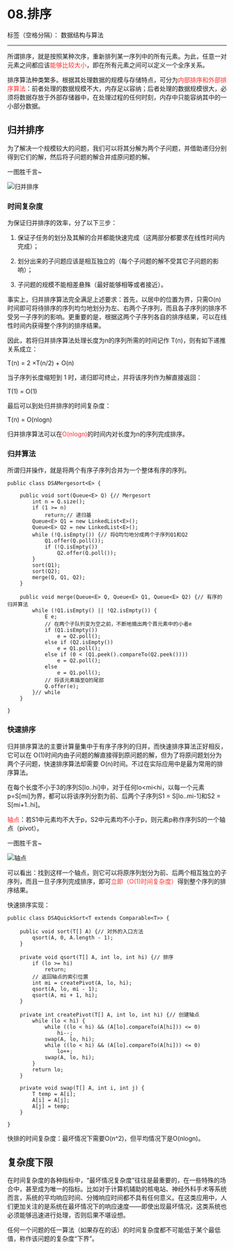 ﻿# 08.排序

标签（空格分隔）： 数据结构与算法

---

所谓排序，就是按照某种次序，重新排列某一序列中的所有元素。为此，任意一对元素之间都应该<font color="FF2D2D">能够比较大小</font>，即在所有元素之间可以定义一个全序关系。

排序算法种类繁多。根据其处理数据的规模与存储特点，可分为<font color="FF2D2D">内部排序和外部排序算法</font>：前者处理的数据规模不大，内存足以容纳；后者处理的数据规模很大，必须将数据存放于外部存储器中，在处理过程的任何时刻，内存中只能容纳其中的一小部分数据。

## 归并排序

为了解决一个规模较大的问题，我们可以将其分解为两个子问题，并借助递归分别得到它们的解，然后将子问题的解合并成原问题的解。

一图胜千言~

![归并排序][1]

### 时间复杂度

为保证归并排序的效率，分了以下三步：

 1. 保证子任务的划分及其解的合并都能快速完成（这两部分都要求在线性时间内完成）；

 2. 划分出来的子问题应该是相互独立的（每个子问题的解不受其它子问题的影响）；

 3. 子问题的规模不能相差悬殊（最好能够相等或者接近）。
  
事实上，归并排序算法完全满足上述要求：首先，以居中的位置为界，只需O(n)时间即可将待排序的序列均匀地划分为左、右两个子序列，而且各子序列的排序不受另一子序列的影响。更重要的是，根据这两个子序列各自的排序结果，可以在线性时间内获得整个序列的排序结果。

因此，若将归并排序算法处理长度为n的序列所需的时间记作 T(n)，则有如下递推关系成立：

T(n) = 2 ×T(n/2) + O(n)

当子序列长度缩短到 1 时，递归即可终止，并将该序列作为解直接返回：

T(1) = O(1)

最后可以到处归并排序的时间复杂度：

T(n) = O(nlogn)

归并排序算法可以在<font color="FF2D2D">O(nlogn)</font>的时间内对长度为n的序列完成排序。

### 归并算法

所谓归并操作，就是将两个有序子序列合并为一个整体有序的序列。
 
```
public class DSAMergesort<E> {

	public void sort(Queue<E> Q) {// Mergesort
		int n = Q.size();
		if (1 >= n)
			return;// 递归基
		Queue<E> Q1 = new LinkedList<E>();
		Queue<E> Q2 = new LinkedList<E>();
		while (!Q.isEmpty()) {// 将Q均匀地分成两个子序列Q1和Q2
			Q1.offer(Q.poll());
			if (!Q.isEmpty())
				Q2.offer(Q.poll());
		}
		sort(Q1);
		sort(Q2);
		merge(Q, Q1, Q2);
	}

	public void merge(Queue<E> Q, Queue<E> Q1, Queue<E> Q2) {// 有序的归并算法
		while (!Q1.isEmpty() || !Q2.isEmpty()) {
			E e;
			// 在两个子队列变为空之前，不断地摘出两个首元素中的小者e
			if (Q1.isEmpty())
				e = Q2.poll();
			else if (Q2.isEmpty())
				e = Q1.poll();
			else if (0 < (Q1.peek().compareTo(Q2.peek())))
				e = Q2.poll();
			else
				e = Q1.poll();
			// 将该元素插至Q的尾部
			Q.offer(e);
		}// while
	}

}
```

### 快速排序

归并排序算法的主要计算量集中于有序子序列的归并，而快速排序算法正好相反，它可以在 O(1)时间内由子问题的解直接得到原问题的解，但为了将原问题划分为两个子问题，快速排序算法却需要 O(n)时间。不过在实际应用中是最为常用的排序算法。

在每个长度不小于3的序列S[lo..hi]中，对于任何lo&lt;mi&lt;hi，以每一个元素p=S[mi]为界，都可以将该序列分割为前、后两个子序列S1 = S[lo..mi-1]和S2 = S[mi+1..hi]。

<font color="FF2D2D">轴点</font>：若S1中元素均不大于p，S2中元素均不小于p，则元素p称作序列S的一个轴点（pivot）。

一图胜千言~

![轴点][2]

  [1]: https://img.alicdn.com/imgextra/i1/2462471552/TB2vuUPaz2C11BjSszgXXaKlpXa_!!2462471552.png
  [2]: https://img.alicdn.com/imgextra/i2/2462471552/TB2X7hXXB7c61BjSZFIXXcZmVXa_!!2462471552.png
  
可以看出：找到这样一个轴点，则它可以将原序列划分为前、后两个相互独立的子序列，而且一旦子序列完成排序，即可<font color="FF2D2D">立即（O(1)时间复杂度）</font>得到整个序列的排序结果。

快速排序实现：

```
public class DSAQuickSort<T extends Comparable<T>> {

	public void sort(T[] A) {// 对外的入口方法
		qsort(A, 0, A.length - 1);
	}

	private void qsort(T[] A, int lo, int hi) {// 排序
		if (lo >= hi)
			return;
		// 返回轴点的索引位置
		int mi = createPivot(A, lo, hi);
		qsort(A, lo, mi - 1);
		qsort(A, mi + 1, hi);
	}

	private int createPivot(T[] A, int lo, int hi) {// 创建轴点
		while (lo < hi) {
			while ((lo < hi) && (A[lo].compareTo(A[hi])) <= 0)
				hi--;
			swap(A, lo, hi);
			while ((lo < hi) && (A[lo].compareTo(A[hi])) <= 0)
				lo++;
			swap(A, lo, hi);
		}
		return lo;
	}

	private void swap(T[] A, int i, int j) {
		T temp = A[i];
		A[i] = A[j];
		A[j] = temp;
	}
	
}
```

快排的时间复杂度：最坏情况下需要O(n^2)，但平均情况下是O(nlogn)。

## 复杂度下限

在时间复杂度的各种指标中，“最坏情况复杂度”往往是最重要的，在一些特殊的场合中，甚至成为唯一的指标。比如对于计算机辅助的核电站、神经外科手术等系统而言，系统的平均响应时间、分摊响应时间都不具有任何意义。在这类应用中，人们更加关注的是系统在最坏情况下的响应速度——即使出现最坏情况，这类系统也必须能够迅速进行处理，否则后果不堪设想。

任何一个问题的任一算法（如果存在的话）的时间复杂度都不可能低于某个最低值，称作该问题的复杂度“下界”。